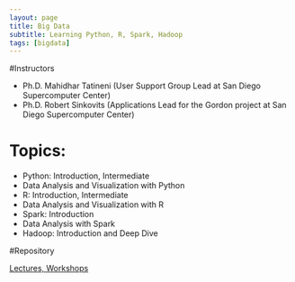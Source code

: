 ```yaml
---
layout: page
title: Big Data
subtitle: Learning Python, R, Spark, Hadoop
tags: [bigdata]
---
```


#Instructors

* Ph.D. Mahidhar Tatineni (User Support Group Lead at San Diego Supercomputer Center)
* Ph.D. Robert Sinkovits (Applications Lead for the Gordon project at San Diego Supercomputer Center)

# Topics:
* Python: Introduction, Intermediate
* Data Analysis and Visualization with Python
* R: Introduction, Intermediate
* Data Analysis and Visualization with R
* Spark: Introduction
* Data Analysis with Spark
* Hadoop: Introduction and Deep Dive 

#Repository

[Lectures, Workshops](https://github.com/saj11/Summer-Schools/tree/master/Big%20Data%20Summer%20School#big-data-summer-school-2018)
